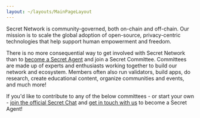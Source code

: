 ```yaml
---
layout: ~/layouts/MainPageLayout
---
```


<template v-slot:title>

## Secret Network Committees

</template>

<slim-column>

Secret Network is community-governed, both on-chain and off-chain. Our mission is to scale the global adoption of open-source, privacy-centric technologies that help support human empowerment and freedom.

There is no more consequential way to get involved with Secret Network than to [become a Secret Agent](https://airtable.com/shr6FPA7SW6p2gDTY) and join a Secret Committee. Committees are made up of experts and enthusiasts working together to build our network and ecosystem. Members often also run validators, build apps, do research, create educational content, organize communities and events, and much more!

If you'd like to contribute to any of the below committees - or start your own - [join the official Secret Chat](https://chat.scrt.network) and [get in touch with us](https://airtable.com/shr6FPA7SW6p2gDTY) to become a Secret Agent!

</slim-column>

<submenu>

<template v-slot:content-center>

<g-link orange to="/community">Overview</g-link>

<g-link blue to="/committees">Committees</g-link>

<g-link yellow to="/podcast">Podcasts</g-link>

<g-link red to="/media">Media</g-link>

</template>

</submenu>

<card-holder>

<committee-card orange>

<template v-slot:header>

### Devs

Meetings

Mondays, 5pm UTC

[Join](https://airtable.com/shr6FPA7SW6p2gDTY)

</template>

<template v-slot:body>

##### Purpose

Engineering a secret source of truth.

##### Goals

- Onboarding valuable contributors
- Building useful secret apps together

##### Responsibilities

Improving documentation for developers.

##### Initiatives

Hackathons.

</template>

</committee-card>

<committee-card green>

<template v-slot:header>

### Education

Meetings

Thursdays, 4pm UTC

[Join](https://airtable.com/shr6FPA7SW6p2gDTY)

</template>

<template v-slot:body>

##### Purpose

Helping anyone understand the importance of programmable privacy.

##### Goals

- Producing relevant and accessible content.
- Clarifying Secret Network and our technologies.
- Advancing privacy as a public good.

##### Responsibilities

Creating effective content efficiently.

##### Initiatives

Secret Foundation Wiki.

</template>

</committee-card>

<committee-card purple>

<template v-slot:header>

### Awareness

Meetings

Mondays, 4pm UTC

[Join](https://airtable.com/shr6FPA7SW6p2gDTY)

</template>

<template v-slot:body>

##### Purpose

Amplifying our network and our materials in order to drive adoption and community growth.

##### Goals

- Increasing Secret awareness.
- Identifying important channels and communities.
- Connecting with high-leverage individuals and organizations.

##### Responsibilities

Disseminating and amplifying relevant content.

##### Initiatives

- Secret branding.
- Community outreach.
- Supporting Sharing Secrets and other content initiatives.

</template>

</committee-card>

<committee-card blue>

<template v-slot:header>

### Puzzle

Meetings

Tuesdays 4PM UTC

[Join](https://airtable.com/shr6FPA7SW6p2gDTY)

</template>

<template v-slot:body>

##### Purpose

To facilitate opportunities for collaboration between the community and Puzzle. 

##### Goals

- Collect feedback and feature requests for Puzzle.
- Determine the biggest pain points users are having with Puzzle.
- Implement features that empower users, committees, and other ecosystem participants.

##### Responsibilities

Making sure Puzzle develpment continues to fullfil community needs.

</template>

</committee-card>

<committee-card red>

<template v-slot:header>

### Governance

Meetings

Wednesdays, 4pm UTC

[Join](https://airtable.com/shr6FPA7SW6p2gDTY)

</template>

<template v-slot:body>

##### Purpose

Facilitating coordination of Secret Network participants.

##### Goals

- Promoting transparent collaboration.
- Inviting everyone to join our community.
- Communicating about proposals, voting, etc.

##### Responsibilities

Making decisions cooperatively.

##### Initiatives

Discussing project updates and governance issues.

</template>

</committee-card>

<committee-card blue>

<template v-slot:header>

### Website / Design

Meetings

Fridays, 4pm UTC

[Join](https://airtable.com/shr6FPA7SW6p2gDTY)

</template>

<template v-slot:body>

##### Purpose

- To oversee ongoing build and maintainence of scrt.network

##### Goals

- An ongoing website and design roadmap
- Weekly reviews of current build and of latest Figma's
- An engaged group of members that represents the community as a whole

##### Responsibilities

- Provide a link between the broader community and the website developers and designers
- Provide ideation and feedback for developers and designers
- Provide community endorsement for website and design initiatives, both volunteer and paid
- Provide oversight of community fund spends for the website

</template>

</committee-card>

</card-holder>
